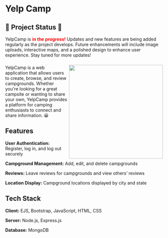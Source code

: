 # Yelp Camp

## 🚧 Project Status 🚧

<p>YelpCamp is <strong style="color: red;">in the progress!</strong> Updates and new features are being added regularly as the project develops. Future enhancements will include image uploads, interactive maps, and a polished design to enhance user experience. Stay tuned for more updates! </p>

###

<img align="right" src="https://i.pinimg.com/originals/fa/c7/56/fac756d3c37ce3d51cbc00db0f968372.gif" width="300"></img>
<p align="left">YelpCamp is a web application that allows users to create, browse, and review campgrounds. Whether you're looking for a great campsite or wanting to share your own, YelpCamp provides a platform for camping enthusiasts to connect and share information. 😀
</p>

## Features

**User Authentication:** Register, log in, and log out securely

**Campground Management:** Add, edit, and delete campgrounds

**Reviews:** Leave reviews for campgrounds and view others’ reviews

**Location Display:** Campground locations displayed by city and state

## Tech Stack

**Client:** EJS, Bootstrap, JavaScript, HTML, CSS

**Server:** Node.js, Express.js

**Database:** MongoDB






